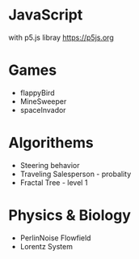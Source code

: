 # JavaScript 
  with p5.js libray https://p5js.org
  

# Games
 * flappyBird 
 * MineSweeper
 * spaceInvador
 
# Algorithems
  * Steering behavior
  * Traveling Salesperson - probality
  * Fractal Tree - level 1
  
# Physics & Biology
  * PerlinNoise Flowfield
  * Lorentz System
  
